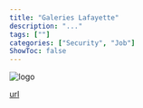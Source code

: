 ```yaml
---
title: "Galeries Lafayette"
description: "..."
tags: [""]
categories: ["Security", "Job"]
ShowToc: false
---
```


![logo](images/GaleriesLafayetteLogo.webp)

[url](https://www.galerieslafayette.com/)
